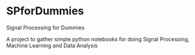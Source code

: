 # SPforDummies
Signal Processing for Dummies

A project to gather simple python notebooks for doing Signal Processing, Machine Learning and Data Analysis
